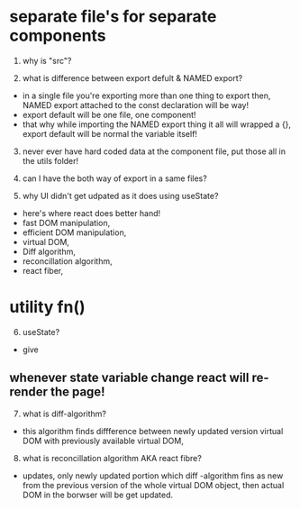 # separate file's for separate components

1. why is "src"?

2. what is difference between export defult & NAMED export?
- in a single file you're exporting more than one thing to export then, NAMED export attached to the const declaration will be way!
- export default will be one file, one component!
- that why while importing the NAMED export thing it all will wrapped a {}, export default will be normal the variable itself!

3. never ever have hard coded data at the component file, put those all in the utils folder!

4. can I have the both way of export in a same files?

5. why UI didn't get udpated as it does using useState?
- here's where react does better hand!
- fast DOM manipulation,
- efficient DOM manipulation,
- virtual DOM,
- Diff algorithm,
- reconcillation algorithm,
- react fiber,

# utility fn()

6. useState?
- give 

## whenever state variable change react will re-render the page!

7. what is diff-algorithm?
- this algorithm finds diffference between newly updated version virtual DOM with previously available virtual DOM, 

8. what is reconcillation algorithm AKA react fibre?
- updates, only newly updated portion which diff -algorithm fins as new from the previous version of the whole virtual DOM object, then actual DOM in the borwser will be get updated. 